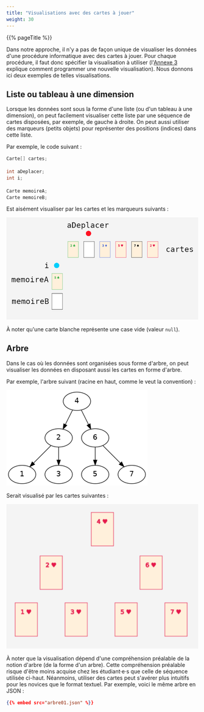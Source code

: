 ```yaml
---
title: "Visualisations avec des cartes à jouer"
weight: 30
---
```


{{% pageTitle %}}

Dans notre approche, il n'y a pas de façon unique de visualiser les données d'une procédure informatique avec des cartes à jouer.
Pour chaque procédure, il faut donc spécifier la visualisation à utiliser (l'<a href="/annexes/annexe_programmer_exemple/">Annexe 3</a> explique comment programmer une nouvelle visualisation).
Nous donnons ici deux exemples de telles visualisations.

## Liste ou tableau à une dimension

Lorsque les données sont sous la forme d'une liste (ou d'un tableau à une dimension), on peut facilement visualiser cette liste 
par une séquence de cartes disposées, par exemple, de gauche à droite.
On peut aussi utiliser des marqueurs (petits objets) pour représenter des positions (indices) dans cette liste.

Par exemple, le code suivant&nbsp;:

```java
Carte[] cartes;

int aDeplacer;
int i;

Carte memoireA;
Carte memoireB;
```

Est aisément visualiser par les cartes et les marqueurs suivants&nbsp;:

<img class="figure" src="visualisation.png"/>

À noter qu'une carte blanche représente une case vide (valeur `null`).

## Arbre

Dans le cas où les données sont organisées sous forme d'arbre, on peut visualiser les données en disposant aussi les cartes en forme d'arbre.

Par exemple, l'arbre suivant (racine en haut, comme le veut la convention)&nbsp;:

<img src="arbre01.png"/>

Serait visualisé par les cartes suivantes&nbsp;:

<img src="arbre01_cartes.png"/>

À noter que la visualisation dépend d'une compréhension préalable de la notion d'arbre (de la forme d'un arbre).
Cette compréhension préalable risque d'être moins acquise chez les étudiant·e·s que celle de séquence utilisée ci-haut.
Néanmoins, utiliser des cartes peut s'avérer plus intuitifs pour les novices que le format textuel.
Par exemple, voici le même arbre en JSON&nbsp;:

```json
{{% embed src="arbre01.json" %}}
```



        

